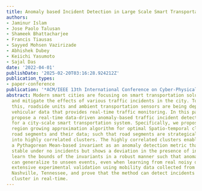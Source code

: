 ```yaml
---
title: Anomaly based Incident Detection in Large Scale Smart Transportation Systems
authors:
- Jaminur Islam
- Jose Paolo Talusan
- Shameek Bhattacharjee
- Francis Tiausas
- Sayyed Mohsen Vazirizade
- Abhishek Dubey
- Keiichi Yasumoto
- Sajal Das
date: '2022-04-01'
publishDate: '2025-02-20T03:16:28.924212Z'
publication_types:
- paper-conference
publication: '*ACM/IEEE 13th International Conference on Cyber-Physical Systems (ICCPS)*'
abstract: Modern smart cities are focusing on smart transportation solutions to detect
  and mitigate the effects of various traffic incidents in the city. To materialize
  this, roadside units and ambient transportation sensors are being deployed to collect
  vehicular data that provides real-time traffic monitoring. In this paper, we first
  propose a real-time data-driven anomaly-based traffic incident detection framework
  for a city-scale smart transportation system. Specifically, we propose an incremental
  region growing approximation algorithm for optimal Spatio-temporal clustering of
  road segments and their data; such that road segments are strategically divided
  into highly correlated clusters. The highly correlated clusters enable identifying
  a Pythagorean Mean-based invariant as an anomaly detection metric that is highly
  stable under no incidents but shows a deviation in the presence of incidents. We
  learn the bounds of the invariants in a robust manner such that anomaly detection
  can generalize to unseen events, even when learning from real noisy data. We perform
  extensive experimental validation using mobility data collected from the City of
  Nashville, Tennessee, and prove that the method can detect incidents within each
  cluster in real-time.
---
```

